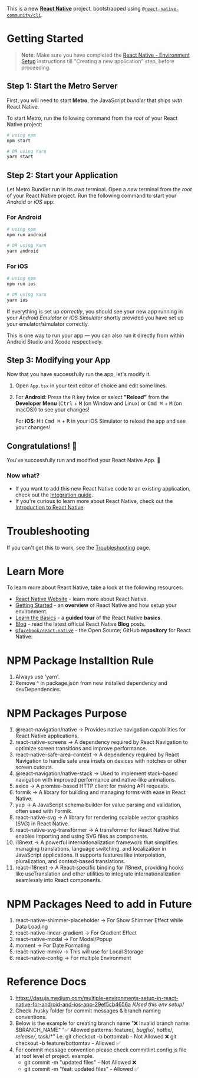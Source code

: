 This is a new [**React Native**](https://reactnative.dev) project, bootstrapped using [`@react-native-community/cli`](https://github.com/react-native-community/cli).

# Getting Started

>**Note**: Make sure you have completed the [React Native - Environment Setup](https://reactnative.dev/docs/environment-setup) instructions till "Creating a new application" step, before proceeding.

## Step 1: Start the Metro Server

First, you will need to start **Metro**, the JavaScript _bundler_ that ships _with_ React Native.

To start Metro, run the following command from the _root_ of your React Native project:

```bash
# using npm
npm start

# OR using Yarn
yarn start
```

## Step 2: Start your Application

Let Metro Bundler run in its _own_ terminal. Open a _new_ terminal from the _root_ of your React Native project. Run the following command to start your _Android_ or _iOS_ app:

### For Android

```bash
# using npm
npm run android

# OR using Yarn
yarn android
```

### For iOS

```bash
# using npm
npm run ios

# OR using Yarn
yarn ios
```

If everything is set up _correctly_, you should see your new app running in your _Android Emulator_ or _iOS Simulator_ shortly provided you have set up your emulator/simulator correctly.

This is one way to run your app — you can also run it directly from within Android Studio and Xcode respectively.

## Step 3: Modifying your App

Now that you have successfully run the app, let's modify it.

1. Open `App.tsx` in your text editor of choice and edit some lines.
2. For **Android**: Press the <kbd>R</kbd> key twice or select **"Reload"** from the **Developer Menu** (<kbd>Ctrl</kbd> + <kbd>M</kbd> (on Window and Linux) or <kbd>Cmd ⌘</kbd> + <kbd>M</kbd> (on macOS)) to see your changes!

   For **iOS**: Hit <kbd>Cmd ⌘</kbd> + <kbd>R</kbd> in your iOS Simulator to reload the app and see your changes!

## Congratulations! :tada:

You've successfully run and modified your React Native App. :partying_face:

### Now what?

- If you want to add this new React Native code to an existing application, check out the [Integration guide](https://reactnative.dev/docs/integration-with-existing-apps).
- If you're curious to learn more about React Native, check out the [Introduction to React Native](https://reactnative.dev/docs/getting-started).

# Troubleshooting

If you can't get this to work, see the [Troubleshooting](https://reactnative.dev/docs/troubleshooting) page.

# Learn More

To learn more about React Native, take a look at the following resources:

- [React Native Website](https://reactnative.dev) - learn more about React Native.
- [Getting Started](https://reactnative.dev/docs/environment-setup) - an **overview** of React Native and how setup your environment.
- [Learn the Basics](https://reactnative.dev/docs/getting-started) - a **guided tour** of the React Native **basics**.
- [Blog](https://reactnative.dev/blog) - read the latest official React Native **Blog** posts.
- [`@facebook/react-native`](https://github.com/facebook/react-native) - the Open Source; GitHub **repository** for React Native.

# NPM Package Installtion Rule
1. Always use 'yarn'.
2. Remove ^ in package.json from new installed dependency and devDependencies.

# NPM Packages Purpose

1. @react-navigation/native -> Provides native navigation capabilities for React Native applications.
2. react-native-screens -> A dependency required by React Navigation to optimize screen transitions and improve performance.
3. react-native-safe-area-context -> A dependency required by React Navigation to handle safe area insets on devices with notches or other screen cutouts.
4. @react-navigation/native-stack -> Used to implement stack-based navigation with improved performance and native-like animations.
5. axios -> A promise-based HTTP client for making API requests.
6. formik -> A library for building and managing forms with ease in React Native.
7. yup -> A JavaScript schema builder for value parsing and validation, often used with Formik.
8. react-native-svg -> A library for rendering scalable vector graphics (SVG) in React Native.
9. react-native-svg-transformer -> A transformer for React Native that enables importing and using SVG files as components.
10. i18next -> A powerful internationalization framework that simplifies managing translations, language switching, and localization in JavaScript applications. It supports features like interpolation, pluralization, and context-based translations.
11. react-i18next -> A React-specific binding for i18next, providing hooks like useTranslation and other utilities to integrate internationalization seamlessly into React components.

# NPM Packages Need to add in Future
1. react-native-shimmer-placeholder -> For Show Shimmer Effect while Data Loading
2. react-native-linear-gradient -> For Gradient Effect
3. react-native-modal -> For Modal/Popup
4. moment -> For Date Formating
5. react-native-mmkv -> This will use for Local Storage
6. react-native-config -> For multiple Environment

# Reference Docs

1. https://dasuja.medium.com/multiple-environments-setup-in-react-native-for-android-and-ios-app-29ef5cb4656a  /*Used this env setup*/
2. Check .husky folder for commit messages & branch naming conventions.
3. Below is the example for creating branch name
   "❌ Invalid branch name: $BRANCH_NAME"
   "✅ Allowed patterns: feature/*, bugfix/*, hotfix/*, release/*, task/*"
   i.e. git checkout -b bottomtab - Not Allowed ❌
        git checkout -b feature/bottomtav - Allowed ✅
4. For commit message convention please check commitlint.config.js file at root level  of project.
   example.
    - git commit -m "updated files" - Not Allowed ❌
    - git commit -m "feat: updated files" - Allowed ✅

